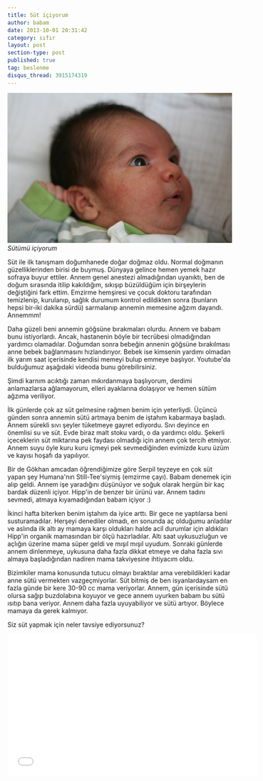 ```yaml
---
title: Süt içiyorum
author: babam
date: 2013-10-01 20:31:42
category: sıfır
layout: post
section-type: post
published: true
tag: beslenme
disqus_thread: 3915174319
---
```


![Sütümü içiyorum](/img/posts/milky.jpg)
*Sütümü içiyorum*

Süt ile ilk tanışmam doğumhanede doğar doğmaz oldu. Normal doğmanın güzelliklerinden birisi de buymuş. Dünyaya gelince hemen yemek hazır sofraya buyur ettiler. Annem genel anestezi almadığından uyanıktı, ben de doğum sırasında itilip kakıldığım, sıkışıp büzüldüğüm için birşeylerin değiştiğini fark ettim. Emzirme hemşiresi ve çocuk doktoru tarafından temizlenip, kurulanıp, sağlık durumum kontrol edildikten sonra (bunların hepsi bir-iki dakika sürdü) sarmalanıp annemin memesine ağzım dayandı. Annemmm!

Daha güzeli beni annemin göğsüne bırakmaları olurdu. Annem ve babam bunu istiyorlardı. Ancak, hastanenin böyle bir tecrübesi olmadığından yardımcı olamadılar. Doğumdan sonra bebeğin annenin göğsüne bırakılması anne bebek bağlanmasını hızlandırıyor. Bebek ise kimsenin yardımı olmadan ilk yarım saat içerisinde kendisi memeyi bulup emmeye başlıyor. Youtube'da bulduğumuz aşağıdaki videoda bunu görebilirsiniz.

Şimdi karnım acıktığı zaman mıkırdanmaya başlıyorum, derdimi anlamazlarsa ağlamayorum, elleri ayaklarına dolaşıyor ve hemen sütüm ağzıma veriliyor.

İlk günlerde çok az süt gelmesine rağmen benim için yeterliydi. Üçüncü günden sonra annemin sütü artmaya benim de iştahım kabarmaya başladı. Annem sürekli sıvı şeyler tüketmeye gayret ediyordu. Sıvı deyince en önemlisi su ve süt. Evde biraz malt stoku vardı, o da yardımcı oldu. Şekerli içeceklerin süt miktarına pek faydası olmadığı için annem çok tercih etmiyor. Annem suyu öyle kuru kuru içmeyi pek sevmediğinden evimizde kuru üzüm ve kayısı hoşafı da yapılıyor.

Bir de Gökhan amcadan öğrendiğimize göre Serpil teyzeye en çok süt yapan şey Humana'nın Still-Tee'siymiş (emzirme çayı). Babam denemek için alıp geldi. Annem işe yaradığını düşünüyor ve soğuk olarak hergün bir kaç bardak düzenli içiyor. Hipp'in de benzer bir ürünü var. Annem tadını sevmedi, atmaya kıyamadığından babam içiyor :)

İkinci hafta biterken benim iştahım da iyice arttı. Bir gece ne yaptılarsa beni susturamadılar. Herşeyi denediler olmadı, en sonunda aç olduğumu anladılar ve aslında ilk altı ay mamaya karşı oldukları halde acil durumlar için aldıkları Hipp'in organik mamasından bir ölçü hazırladılar. Altı saat uykusuzluğun ve açlığın üzerine mama süper geldi ve mışıl mışıl uyudum. Sonraki günlerde annem dinlenmeye, uykusuna daha fazla dikkat etmeye ve daha fazla sıvı almaya başladığından nadiren mama takviyesine ihtiyacım oldu.

Bizimkiler mama konusunda tutucu olmayı bıraktılar ama verebildikleri kadar anne sütü vermekten vazgeçmiyorlar. Süt bitmiş de ben isyanlardaysam en fazla günde bir kere 30-90 cc mama veriyorlar. Annem, gün içerisinde sütü olursa sağıp buzdolabına koyuyor ve gece annem uyurken babam bu sütü ısıtıp bana veriyor. Annem daha fazla uyuyabiliyor ve sütü artıyor. Böylece mamaya da gerek kalmıyor.

Siz süt yapmak için neler tavsiye ediyorsunuz?

<iframe src="//www.youtube.com/embed/_ijzUDnSDsM" height="315" width="560" allowfullscreen="" frameborder="0"></iframe>
